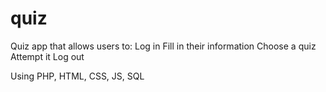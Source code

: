 # quiz

Quiz app that allows users to:
  Log in 
  Fill in their information
  Choose a quiz
  Attempt it
  Log out 
  
  
Using PHP, HTML, CSS, JS, SQL
